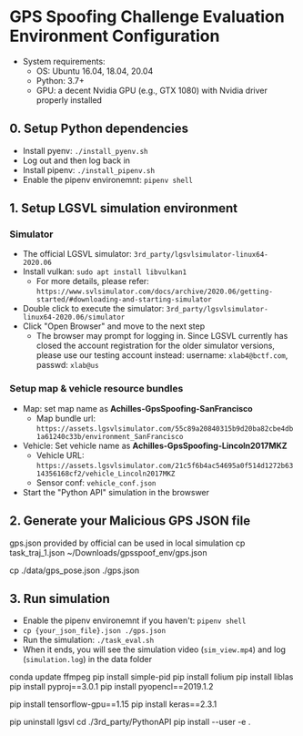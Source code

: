 # GPS Spoofing Challenge Evaluation Environment Configuration
- System requirements:
  - OS: Ubuntu 16.04, 18.04, 20.04
  - Python: 3.7+
  - GPU: a decent Nvidia GPU (e.g., GTX 1080) with Nvidia driver properly installed

## 0. Setup Python dependencies
- Install pyenv: ``./install_pyenv.sh``
- Log out and then log back in
- Install pipenv: ``./install_pipenv.sh``
- Enable the pipenv environemnt: ``pipenv shell``

## 1. Setup LGSVL simulation environment

### Simulator
- The official LGSVL simulator: ``3rd_party/lgsvlsimulator-linux64-2020.06``
- Install vulkan: ``sudo apt install libvulkan1``
  - For more details, please refer: ``https://www.svlsimulator.com/docs/archive/2020.06/getting-started/#downloading-and-starting-simulator``
- Double click to execute the simulator: ``3rd_party/lgsvlsimulator-linux64-2020.06/simulator``
- Click "Open Browser" and move to the next step
  - The browser may prompt for logging in. Since LGSVL currently has closed the account registration for the older simulator versions, please use our testing account instead: username: ``xlab4@bctf.com``, passwd: ``xlab@us``

### Setup map & vehicle resource bundles
- Map: set map name as **Achilles-GpsSpoofing-SanFrancisco**
  - Map bundle url: ``https://assets.lgsvlsimulator.com/55c89a20840315b9d20ba82cbe4db1a61240c33b/environment_SanFrancisco``
- Vehicle: Set vehicle name as **Achilles-GpsSpoofing-Lincoln2017MKZ**
  - Vehicle URL: ``https://assets.lgsvlsimulator.com/21c5f6b4ac54695a0f514d1272b6314356168cf2/vehicle_Lincoln2017MKZ``
  - Sensor conf: ``vehicle_conf.json``
- Start the "Python API" simulation in the browswer

## 2. Generate your Malicious GPS JSON file

gps.json provided by official can be used in local simulation
cp task_traj_1.json ~/Downloads/gpsspoof_env/gps.json

cp ./data/gps_pose.json ./gps.json

## 3. Run simulation
- Enable the pipenv environemnt if you haven't: ``pipenv shell``
- ``cp {your_json_file}.json ./gps.json``
- Run the simulation: ``./task_eval.sh``
- When it ends, you will see the simulation video (``sim_view.mp4``) and log (``simulation.log``) in the data folder



conda update ffmpeg
pip install simple-pid
pip install folium
pip install liblas
pip install pyproj==3.0.1
pip install pyopencl==2019.1.2

pip install tensorflow-gpu==1.15
pip install keras==2.3.1

pip uninstall lgsvl
cd ./3rd_party/PythonAPI
pip install --user -e .

